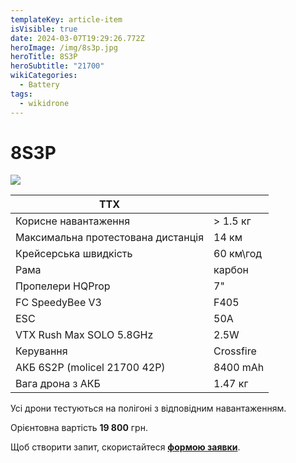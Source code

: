 ```yaml
---
templateKey: article-item
isVisible: true
date: 2024-03-07T19:29:26.772Z
heroImage: /img/8s3p.jpg
heroTitle: 8S3P
heroSubtitle: "21700"
wikiCategories:
  - Battery
tags:
  - wikidrone
---
```

# 8S3P

![](/img/img_2791.jpg)

| **ТТХ**                            |           |
| ---------------------------------- | --------- |
| Корисне навантаження               | \> 1.5 кг |
| Максимальна протестована дистанція | 14 км     |
| Крейсерська швидкість              | 60 км\год |
| Р﻿ама                              | карбон    |
| Пропелери HQProp                   | 7"        |
| FC SpeedyBee V3                    | F405      |
| ESC                                | 50A       |
| ﻿VTX Rush Max SOLO 5.8GHz          | 2.5W      |
| ﻿Керування                         | Crossfire |
| АКБ 6S2P (molicel 21700 42P)       | 8400 mAh  |
| Вага дрона з АКБ                   | 1.47 кг   |

Усі дрони тестуються на полігоні з відповідним навантаженням.

Орієнтовна вартість **19 800** грн.

Щоб створити запит, скористайтеся <a href="https://docs.google.com/forms/d/e/1FAIpQLSflTILqQ9CENT9xGsnn4Ke6l-D-2m2yaclV2jH2pzXmjGk51w/viewform" target="_blank" rel="noopener noreferrer">**формою заявки**</a>.

![]()